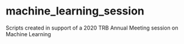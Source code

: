 # machine_learning_session
Scripts created in support of a 2020 TRB Annual Meeting session on Machine Learning 
